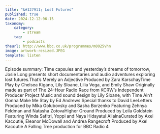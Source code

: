 ```yaml
---
title: "&#127911; Lost Futures"
published: true
date: 2024-12-12-06-15
taxonomy:
    category:
        - stream
    tag:
        - podcasts
theurl: http://www.bbc.co.uk/programmes/m0025vhn
image: artwork-resized.JPEG
template: listen
---
```


Episode summary: Time capsules and yesterday&rsquo;s dreams of tomorrow, Josie Long presents short documentaries and audio adventures exploring lost futures.That&rsquo;s Merely an Adjective Produced by Zara KarschayTime Play by Chelsea Kigano, Lily Sloane, Lilia Vega, and Emily Shaw Originally made as part of The 24-Hour Radio Race from KCRW&rsquo;s Independent Producer Project Music and sound design by Lily Sloane, with Time Ain&rsquo;t Gonna Make Me Stay by Ed Andrews Special thanks to David LeeLetters Produced by Mika Golubovsky and Sasha Borzenko Featuring Zehnya Feldman and Natasha ZotovaHigher Ground Produced by Leila Goldstein Featuring Winda Safitri, Yoppi and Naya Hidayatul AlialnaCurated by Axel Kacouti&eacute;, Eleanor McDowall and Andrea Rangecroft Produced by Axel Kacouti&eacute; A Falling Tree production for BBC Radio 4
